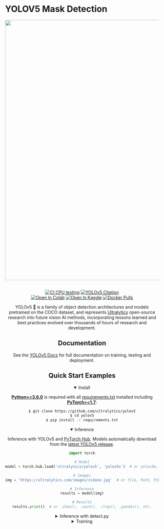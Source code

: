 # YOLOV5 Mask Detection


<div align="center">
<p>
<a align="left" href="https://ultralytics.com/yolov5" target="_blank">
<img width="850" src="https://github.com/ultralytics/yolov5/releases/download/v1.0/splash.jpg"></a>
</p>
<br>
<div>
<a href="https://github.com/ultralytics/yolov5/actions"><img src="https://github.com/ultralytics/yolov5/workflows/CI%20CPU%20testing/badge.svg" alt="CI CPU testing"></a>
<a href="https://zenodo.org/badge/latestdoi/264818686"><img src="https://zenodo.org/badge/264818686.svg" alt="YOLOv5 Citation"></a>
<br>  
<a href="https://colab.research.google.com/github/ultralytics/yolov5/blob/master/tutorial.ipynb"><img src="https://colab.research.google.com/assets/colab-badge.svg" alt="Open In Colab"></a>
<a href="https://www.kaggle.com/ultralytics/yolov5"><img src="https://kaggle.com/static/images/open-in-kaggle.svg" alt="Open In Kaggle"></a>
<a href="https://hub.docker.com/r/ultralytics/yolov5"><img src="https://img.shields.io/docker/pulls/ultralytics/yolov5?logo=docker" alt="Docker Pulls"></a>


<br>
<p>
YOLOv5 🚀 is a family of object detection architectures and models pretrained on the COCO dataset, and represents <a href="https://ultralytics.com">Ultralytics</a>
 open-source research into future vision AI methods, incorporating lessons learned and best practices evolved over thousands of hours of research and development.
</p>



</div>

## <div align="center">Documentation</div>

See the [YOLOv5 Docs](https://docs.ultralytics.com) for full documentation on training, testing and deployment.

## <div align="center">Quick Start Examples</div>

<details open>
<summary>Install</summary>

[**Python>=3.6.0**](https://www.python.org/) is required with all
[requirements.txt](https://github.com/ultralytics/yolov5/blob/master/requirements.txt) installed including
[**PyTorch>=1.7**](https://pytorch.org/get-started/locally/):
<!-- $ sudo apt update && apt install -y libgl1-mesa-glx libsm6 libxext6 libxrender-dev -->

```bash
$ git clone https://github.com/ultralytics/yolov5
$ cd yolov5
$ pip install -r requirements.txt
```

</details>

<details open>
<summary>Inference</summary>

Inference with YOLOv5 and [PyTorch Hub](https://github.com/ultralytics/yolov5/issues/36). Models automatically download
from the [latest YOLOv5 release](https://github.com/ultralytics/yolov5/releases).

```python
import torch

# Model
model = torch.hub.load('ultralytics/yolov5', 'yolov5s')  # or yolov5m, yolov5l, yolov5x, custom

# Images
img = 'https://ultralytics.com/images/zidane.jpg'  # or file, Path, PIL, OpenCV, numpy, list

# Inference
results = model(img)

# Results
results.print()  # or .show(), .save(), .crop(), .pandas(), etc.
```

</details>



<details>
<summary>Inference with detect.py</summary>

`detect.py` runs inference on a variety of sources, downloading models automatically from
the [latest YOLOv5 release](https://github.com/ultralytics/yolov5/releases) and saving results to `runs/detect`.

```bash
$ python detect.py --source 0  # webcam
                            file.jpg  # image 
                            file.mp4  # video
                            path/  # directory
                            path/*.jpg  # glob
                            'https://youtu.be/NUsoVlDFqZg'  # YouTube video
                            'rtsp://example.com/media.mp4'  # RTSP, RTMP, HTTP stream
```

</details>

<details>
<summary>Training</summary>

Run commands below to reproduce results
on [COCO](https://github.com/ultralytics/yolov5/blob/master/data/scripts/get_coco.sh) dataset (dataset auto-downloads on
first use). Training times for YOLOv5s/m/l/x are 2/4/6/8 days on a single V100 (multi-GPU times faster). Use the
largest `--batch-size` your GPU allows (batch sizes shown for 16 GB devices).

```bash
$ python train.py --data coco.yaml --cfg yolov5s.yaml --weights '' --batch-size 64
                                         yolov5m                                40
                                         yolov5l                                24
                                         yolov5x                                16
```

<img width="800" src="https://user-images.githubusercontent.com/26833433/90222759-949d8800-ddc1-11ea-9fa1-1c97eed2b963.png">


